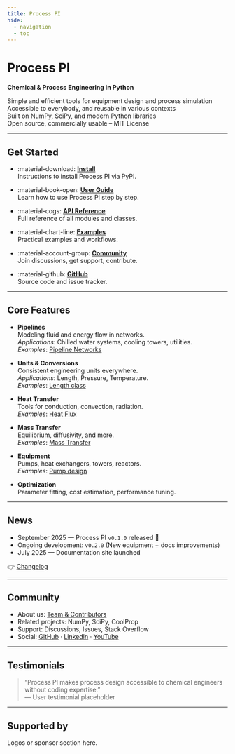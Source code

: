 ```yaml
---
title: Process PI
hide:
  - navigation
  - toc
---
```


# Process PI

**Chemical & Process Engineering in Python**

Simple and efficient tools for equipment design and process simulation  
Accessible to everybody, and reusable in various contexts  
Built on NumPy, SciPy, and modern Python libraries  
Open source, commercially usable – MIT License

---

## Get Started

<div class="grid cards" markdown>

-   :material-download: **[Install](getting-started/installation.md)**  
    Instructions to install Process PI via PyPI.

-   :material-book-open: **[User Guide](user-guide/introduction.md)**  
    Learn how to use Process PI step by step.

-   :material-cogs: **[API Reference](api/index.md)**  
    Full reference of all modules and classes.

-   :material-chart-line: **[Examples](examples/index.md)**  
    Practical examples and workflows.

-   :material-account-group: **[Community](about/community.md)**  
    Join discussions, get support, contribute.

-   :material-github: **[GitHub](https://github.com/varma666/ProcessPi)**  
    Source code and issue tracker.

</div>

---

## Core Features

<div class="grid cards" markdown>

-   **Pipelines**  
    Modeling fluid and energy flow in networks.  
    *Applications*: Chilled water systems, cooling towers, utilities.  
    *Examples*: [Pipeline Networks](examples/pipelines.md)

-   **Units & Conversions**  
    Consistent engineering units everywhere.  
    *Applications*: Length, Pressure, Temperature.  
    *Examples*: [Length class](user-guide/units/length.md)

-   **Heat Transfer**  
    Tools for conduction, convection, radiation.  
    *Examples*: [Heat Flux](examples/heat.md)

-   **Mass Transfer**  
    Equilibrium, diffusivity, and more.  
    *Examples*: [Mass Transfer](examples/mass-transfer.md)

-   **Equipment**  
    Pumps, heat exchangers, towers, reactors.  
    *Examples*: [Pump design](examples/pump.md)

-   **Optimization**  
    Parameter fitting, cost estimation, performance tuning.

</div>

---

## News

- September 2025 — Process PI `v0.1.0` released 🎉  
- Ongoing development: `v0.2.0` (New equipment + docs improvements)  
- July 2025 — Documentation site launched  

👉 [Changelog](about/changelog.md)

---

## Community

- About us: [Team & Contributors](about/contributing.md)  
- Related projects: NumPy, SciPy, CoolProp  
- Support: Discussions, Issues, Stack Overflow  
- Social: [GitHub](https://github.com/varma666/ProcessPi) · [LinkedIn](#) · [YouTube](#)

---

## Testimonials

> “Process PI makes process design accessible to chemical engineers without coding expertise.”  
— User testimonial placeholder

---

## Supported by

Logos or sponsor section here.
